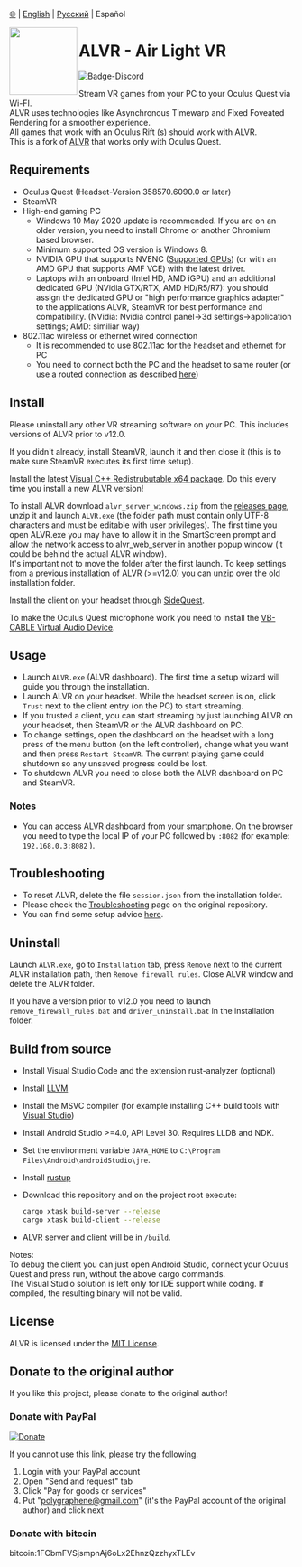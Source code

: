 [🌐](https://github.com/5he1n/ALVR) | [English](https://github.com/5he1n/ALVR) | [Русский](https://github.com/5he1n/ALVR/blob/README-experiment/README-loc/README-es.md) | Español

<img align="left" width="120" height="120" src="https://github.com/JackD83/ALVR/blob/master/server_release_template/web_gui/web_hi_res_512.png">

# ALVR - Air Light VR

[![Badge-Discord]][Link-Discord]

Stream VR games from your PC to your Oculus Quest via Wi-FI.  
ALVR uses technologies like Asynchronous Timewarp and Fixed Foveated Rendering for a smoother experience.  
All games that work with an Oculus Rift (s) should work with ALVR.  
This is a fork of [ALVR](https://github.com/polygraphene/ALVR) that works only with Oculus Quest.

## Requirements

- Oculus Quest (Headset-Version 358570.6090.0 or later)
- SteamVR
- High-end gaming PC
  - Windows 10 May 2020 update is recommended. If you are on an older version, you need to install Chrome or another Chromium based browser.
  - Minimum supported OS version is Windows 8.
  - NVIDIA GPU that supports NVENC ([Supported GPUs](https://github.com/polygraphene/ALVR/wiki/Supported-GPU)) (or with an AMD GPU that supports AMF VCE) with the latest driver.
  - Laptops with an onboard (Intel HD, AMD iGPU) and an additional dedicated GPU (NVidia GTX/RTX, AMD HD/R5/R7): you should assign the dedicated GPU or "high performance graphics adapter" to the applications ALVR, SteamVR for best performance and compatibility. (NVidia: Nvidia control panel->3d settings->application settings; AMD: similiar way)
- 802.11ac wireless or ethernet wired connection
  - It is recommended to use 802.11ac for the headset and ethernet for PC
  - You need to connect both the PC and the headset to same router (or use a routed connection as described [here](https://github.com/JackD83/ALVR/wiki/ALVR-client-and-server-on-separate-networks))

## Install

Please uninstall any other VR streaming software on your PC. This includes versions of ALVR prior to v12.0.

If you didn't already, install SteamVR, launch it and then close it (this is to make sure SteamVR executes its first time setup).

Install the latest [Visual C++ Redistrubutable x64 package](https://support.microsoft.com/en-us/help/2977003/the-latest-supported-visual-c-downloads). Do this every time you install a new ALVR version!

To install ALVR download `alvr_server_windows.zip` from the [releases page](https://github.com/JackD83/ALVR/releases), unzip it and launch `ALVR.exe` (the folder path must contain only UTF-8 characters and must be editable with user privileges). The first time you open ALVR.exe you may have to allow it in the SmartScreen prompt and allow the network access to alvr_web_server in another popup window (it could be behind the actual ALVR window).  
It's important not to move the folder after the first launch. To keep settings from a previous installation of ALVR (>=v12.0) you can unzip over the old installation folder.

Install the client on your headset through [SideQuest](https://sidequestvr.com/).

To make the Oculus Quest microphone work you need to install the [VB-CABLE Virtual Audio Device](https://www.vb-audio.com/Cable/).

## Usage

- Launch `ALVR.exe` (ALVR dashboard). The first time a setup wizard will guide you through the installation.
- Launch ALVR on your headset. While the headset screen is on, click `Trust` next to the client entry (on the PC) to start streaming.
- If you trusted a client, you can start streaming by just launching ALVR on your headset, then SteamVR or the ALVR dashboard on PC.
- To change settings, open the dashboard on the headset with a long press of the menu button (on the left controller), change what you want and then press `Restart SteamVR`. The current playing game could shutdown so any unsaved progress could be lost.
- To shutdown ALVR you need to close both the ALVR dashboard on PC and SteamVR.

### Notes

- You can access ALVR dashboard from your smartphone. On the browser you need to type the local IP of your PC followed by `:8082` (for example: `192.168.0.3:8082` ).

## Troubleshooting

- To reset ALVR, delete the file `session.json` from the installation folder.
- Please check the [Troubleshooting](https://github.com/polygraphene/ALVR/wiki/Troubleshooting) page on the original repository.
- You can find some setup advice [here](https://github.com/JackD83/ALVR/wiki/Setup-advice).

## Uninstall

Launch `ALVR.exe`, go to `Installation` tab, press `Remove` next to the current ALVR installation path, then `Remove firewall rules`. Close ALVR window and delete the ALVR folder.

If you have a version prior to v12.0 you need to launch `remove_firewall_rules.bat` and `driver_uninstall.bat` in the installation folder.

## Build from source

- Install Visual Studio Code and the extension rust-analyzer (optional)
- Install [LLVM](https://releases.llvm.org/download.html)
- Install the MSVC compiler (for example installing C++ build tools with [Visual Studio](https://visualstudio.microsoft.com/downloads))
- Install Android Studio >=4.0, API Level 30. Requires LLDB and NDK.
- Set the environment variable `JAVA_HOME` to `C:\Program Files\Android\androidStudio\jre`.
- Install [rustup](https://rustup.rs/)
- Download this repository and on the project root execute:

    ```bash
    cargo xtask build-server --release
    cargo xtask build-client --release
    ```

- ALVR server and client will be in `/build`.

Notes:  
To debug the client you can just open Android Studio, connect your Oculus Quest and press run, without the above cargo commands.  
The Visual Studio solution is left only for IDE support while coding. If compiled, the resulting binary will not be valid.

## License

ALVR is licensed under the [MIT License](LICENSE).

## Donate to the original author

If you like this project, please donate to the original author!

### Donate with PayPal

[![Donate](https://img.shields.io/badge/Donate-PayPal-green.svg)](https://www.paypal.com/cgi-bin/webscr?cmd=_donations&business=polygraphene@gmail.com&lc=US&item_name=Donate+for+ALVR+developer&no_note=0&cn=&curency_code=USD&bn=PP-DonationsBF:btn_donateCC_LG.gif:NonHosted)

If you cannot use this link, please try the following.

1. Login with your PayPal account
2. Open "Send and request" tab
3. Click "Pay for goods or services"
4. Put "polygraphene@gmail.com" (it's the PayPal account of the original author) and click next

### Donate with bitcoin

bitcoin:1FCbmFVSjsmpnAj6oLx2EhnzQzzhyxTLEv

[Badge-Discord]: https://img.shields.io/discord/720612397580025886?style=for-the-badge&logo=discord "Join us on Discord"
[Link-Discord]: https://discord.gg/KbKk3UM
